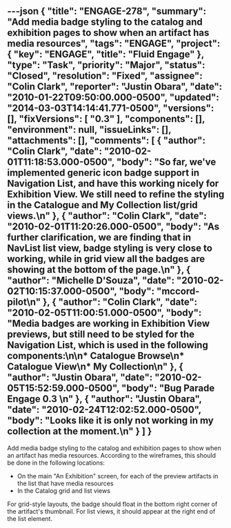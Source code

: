 ---json
{
  "title": "ENGAGE-278",
  "summary": "Add media badge styling to the catalog and exhibition pages to show when an artifact has media resources",
  "tags": "ENGAGE",
  "project": {
    "key": "ENGAGE",
    "title": "Fluid Engage"
  },
  "type": "Task",
  "priority": "Major",
  "status": "Closed",
  "resolution": "Fixed",
  "assignee": "Colin Clark",
  "reporter": "Justin Obara",
  "date": "2010-01-22T09:50:00.000-0500",
  "updated": "2014-03-03T14:14:41.771-0500",
  "versions": [],
  "fixVersions": [
    "0.3"
  ],
  "components": [],
  "environment": null,
  "issueLinks": [],
  "attachments": [],
  "comments": [
    {
      "author": "Colin Clark",
      "date": "2010-02-01T11:18:53.000-0500",
      "body": "So far, we've implemented generic icon badge support in Navigation List, and have this working nicely for Exhibition View. We still need to refine the styling in the Catalogue and My Collection list/grid views.\n"
    },
    {
      "author": "Colin Clark",
      "date": "2010-02-01T11:20:26.000-0500",
      "body": "As further clarification, we are finding that in NavList list view, badge styling is very close to working, while in grid view all the badges are showing at the bottom of the page.\n"
    },
    {
      "author": "Michelle D'Souza",
      "date": "2010-02-02T10:15:37.000-0500",
      "body": "mccord-pilot\n"
    },
    {
      "author": "Colin Clark",
      "date": "2010-02-05T11:00:51.000-0500",
      "body": "Media badges are working in Exhibition View previews, but still need to be styled for the Navigation List, which is used in the following components:\n\n* Catalogue Browse\n* Catalogue View\n* My Collection\n"
    },
    {
      "author": "Justin Obara",
      "date": "2010-02-05T15:52:59.000-0500",
      "body": "Bug Parade Engage 0.3&#x20;\n"
    },
    {
      "author": "Justin Obara",
      "date": "2010-02-24T12:02:52.000-0500",
      "body": "Looks like it is only not working in my collection at the moment.\n"
    }
  ]
}
---
Add media badge styling to the catalog and exhibition pages to show when an artifact has media resources. According to the wireframes, this should be done in the following locations:

* On the main "An Exhibition" screen, for each of the preview artifacts in the list that have media resources
* In the Catalog grid and list views

For grid-style layouts, the badge should float in the bottom right corner of the artifact's thumbnail. For list views, it should appear at the right end of the list element.

        